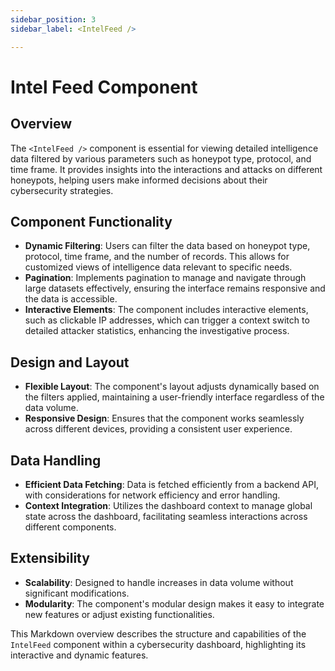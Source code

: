 ```yaml
---
sidebar_position: 3
sidebar_label: <IntelFeed />

---
```


# Intel Feed Component
## Overview
The `<IntelFeed />` component is essential for viewing detailed intelligence data filtered by various parameters such as honeypot type, protocol, and time frame. It provides insights into the interactions and attacks on different honeypots, helping users make informed decisions about their cybersecurity strategies.

## Component Functionality
- **Dynamic Filtering**: Users can filter the data based on honeypot type, protocol, time frame, and the number of records. This allows for customized views of intelligence data relevant to specific needs.
- **Pagination**: Implements pagination to manage and navigate through large datasets effectively, ensuring the interface remains responsive and the data is accessible.
- **Interactive Elements**: The component includes interactive elements, such as clickable IP addresses, which can trigger a context switch to detailed attacker statistics, enhancing the investigative process.

## Design and Layout
- **Flexible Layout**: The component's layout adjusts dynamically based on the filters applied, maintaining a user-friendly interface regardless of the data volume.
- **Responsive Design**: Ensures that the component works seamlessly across different devices, providing a consistent user experience.

## Data Handling
- **Efficient Data Fetching**: Data is fetched efficiently from a backend API, with considerations for network efficiency and error handling.
- **Context Integration**: Utilizes the dashboard context to manage global state across the dashboard, facilitating seamless interactions across different components.

## Extensibility
- **Scalability**: Designed to handle increases in data volume without significant modifications.
- **Modularity**: The component's modular design makes it easy to integrate new features or adjust existing functionalities.

This Markdown overview describes the structure and capabilities of the `IntelFeed` component within a cybersecurity dashboard, highlighting its interactive and dynamic features.
